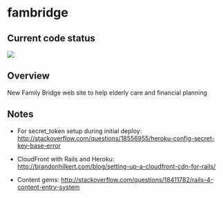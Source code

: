 fambridge
=========

## Current code status

<img src="https://www.codeship.io/projects/87b217a0-3f44-0131-79ae-72971160489e/status">

## Overview

New Family Bridge web site to help elderly care and financial planning

## Notes

- For secret_token setup during initial deploy: http://stackoverflow.com/questions/18556955/heroku-config-secret-key-base-error
- CloudFront with Rails and Heroku: http://brandonhilkert.com/blog/setting-up-a-cloudfront-cdn-for-rails/

- Content gems: http://stackoverflow.com/questions/18411782/rails-4-content-entry-system
